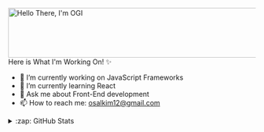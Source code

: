<a href="https://cooltext.com"><img src="https://images.cooltext.com/5495359.gif" width="715" height="102" alt="Hello There, I'm OGI" /></a>
<br />
Here is What I'm Working On! ✨ 



- 🔭 I’m currently working on JavaScript Frameworks
- 🌱 I’m currently learning React
- 💬 Ask me about Front-End development
- 📫 How to reach me: osalkim12@gmail.com


<details>
  <summary>:zap: GitHub Stats</summary>

  <img align="left" alt="codeSTACKr's GitHub Stats" src="https://github-readme-stats-ten-wheat.vercel.app/api?username=developerogi&show_icons=true&hide_border=true" />

</details>

